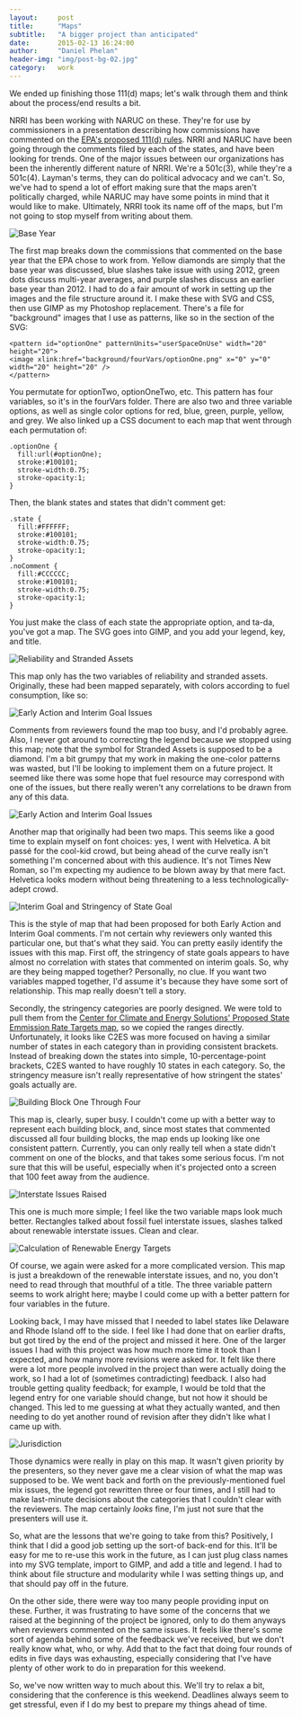 ```yaml
---
layout:     post
title:      "Maps"
subtitle:   "A bigger project than anticipated"
date:       2015-02-13 16:24:00
author:     "Daniel Phelan"
header-img: "img/post-bg-02.jpg"
category:   work
---
```


We ended up finishing those 111(d) maps; let's walk through them and think about the process/end results a bit.

NRRI has been working with NARUC on these. They're for use by commissioners in a presentation describing how commissions have commented on the [EPA's proposed 111(d) rules](http://www2.epa.gov/carbon-pollution-standards/what-epa-doing). NRRI and NARUC have been going through the comments filed by each of the states, and have been looking for trends. One of the major issues between our organizations has been the inherently different nature of NRRI. We're a 501c(3), while they're a 501c(4). Layman's terms, they can do political advocacy and we can't. So, we've had to spend a lot of effort making sure that the maps aren't politically charged, while NARUC may have some points in mind that it would like to make. Ultimately, NRRI took its name off of the maps, but I'm not going to stop myself from writing about them.

<img src="{{ site.baseurl }}/img/maps/mapOne.jpg" alt="Base Year">
<span class="caption text-muted"></span>

The first map breaks down the commissions that commented on the base year that the EPA chose to work from. Yellow diamonds are simply that the base year was discussed, blue slashes take issue with using 2012, green dots discuss multi-year averages, and purple slashes discuss an earlier base year than 2012. I had to do a fair amount of work in setting up the images and the file structure around it. I make these with SVG and CSS, then use GIMP as my Photoshop replacement. There's a file for "background" images that I use as patterns, like so in the <defs> section of the SVG:

    <pattern id="optionOne" patternUnits="userSpaceOnUse" width="20" height="20">
    <image xlink:href="background/fourVars/optionOne.png" x="0" y="0" width="20" height="20" />
    </pattern>

You permutate for optionTwo, optionOneTwo, etc. This pattern has four variables, so it's in the fourVars folder. There are also two and three variable options, as well as single color options for red, blue, green, purple, yellow, and grey. We also linked up a CSS document to each map that went through each permutation of:

    .optionOne {
      fill:url(#optionOne);
      stroke:#100101;
      stroke-width:0.75;
      stroke-opacity:1;
    }

Then, the blank states and states that didn't comment get:

    .state {
      fill:#FFFFFF;
      stroke:#100101;
      stroke-width:0.75;
      stroke-opacity:1;
    }
    .noComment {
      fill:#CCCCCC;
      stroke:#100101;
      stroke-width:0.75;
      stroke-opacity:1;
    }

You just make the class of each state the appropriate option, and ta-da, you've got a map. The SVG goes into GIMP, and you add your legend, key, and title.

<img src="{{ site.baseurl }}/img/maps/mapTwo.jpg" alt="Reliability and Stranded Assets">

This map only has the two variables of reliability and stranded assets. Originally, these had been mapped separately, with colors according to fuel consumption, like so:

<img src="{{ site.baseurl }}/img/maps/mapTwoB.jpg" alt="Early Action and Interim Goal Issues">

Comments from reviewers found the map too busy, and I'd probably agree. Also, I never got around to correcting the legend because we stopped using this map; note that the symbol for Stranded Assets is supposed to be a diamond. I'm a bit grumpy that my work in making the one-color patterns was wasted, but I'll be looking to implement them on a future project. It seemed like there was some hope that fuel resource may correspond with one of the issues, but there really weren't any correlations to be drawn from any of this data.

<img src="{{ site.baseurl }}/img/maps/mapThree.jpg" alt="Early Action and Interim Goal Issues">

Another map that originally had been two maps. This seems like a good time to explain myself on font choices: yes, I went with Helvetica. A bit passé for the cool-kid crowd, but being ahead of the curve really isn't something I'm concerned about with this audience. It's not Times New Roman, so I'm expecting my audience to be blown away by that mere fact. Helvetica looks modern without being threatening to a less technologically-adept crowd.

<img src="{{ site.baseurl }}/img/maps/mapFour.jpg" alt="Interim Goal and Stringency of State Goal">
<span class="caption text-muted"></span>

This is the style of map that had been proposed for both Early Action and Interim Goal comments. I'm not certain why reviewers only wanted this particular one, but that's what they said. You can pretty easily identify the issues with this map. First off, the stringency of state goals appears to have almost no correlation with states that commented on interim goals. So, why are they being mapped together? Personally, no clue. If you want two variables mapped together, I'd assume it's because they have some sort of relationship. This map really doesn't tell a story.

Secondly, the stringency categories are poorly designed. We were told to pull them from the [Center for Climate and Energy Solutions' Proposed State Emmission Rate Targets map](http://www.c2es.org/federal/executive/epa/carbon-pollution-standards-map), so we copied the ranges directly. Unfortunately, it looks like C2ES was more focused on having a similar number of states in each category than in providing consistent brackets. Instead of breaking down the states into simple, 10-percentage-point brackets, C2ES wanted to have roughly 10 states in each category. So, the stringency measure isn't really representative of how stringent the states' goals actually are.

<img src="{{ site.baseurl }}/img/maps/mapFive.jpg" alt="Building Block One Through Four">

This map is, clearly, super busy. I couldn't come up with a better way to represent each building block, and, since most states that commented discussed all four building blocks, the map ends up looking like one consistent pattern. Currently, you can only really tell when a state didn't comment on one of the blocks, and that takes some serious focus. I'm not sure that this will be useful, especially when it's projected onto a screen that 100 feet away from the audience.

<img src="{{ site.baseurl }}/img/maps/mapSix.jpg" alt="Interstate Issues Raised">

This one is much more simple; I feel like the two variable maps look much better. Rectangles talked about fossil fuel interstate issues, slashes talked about renewable interstate issues. Clean and clear.

<img src="{{ site.baseurl }}/img/maps/mapSeven.jpg" alt="Calculation of Renewable Energy Targets">

Of course, we again were asked for a more complicated version. This map is just a breakdown of the renewable interstate issues, and no, you don't need to read through that mouthful of a title. The three variable pattern seems to work alright here; maybe I could come up with a better pattern for four variables in the future.

Looking back, I may have missed that I needed to label states like Delaware and Rhode Island off to the side. I feel like I had done that on earlier drafts, but got tired by the end of the project and missed it here. One of the larger issues I had with this project was how much more time it took than I expected, and how many more revisions were asked for. It felt like there were a lot more people involved in the project than were actually doing the work, so I had a lot of (sometimes contradicting) feedback. I also had trouble getting quality feedback; for example, I would be told that the legend entry for one variable should change, but not how it should be changed. This led to me guessing at what they actually wanted, and then needing to do yet another round of revision after they didn't like what I came up with.

<img src="{{ site.baseurl }}/img/maps/mapEight.jpg" alt="Jurisdiction">

Those dynamics were really in play on this map. It wasn't given priority by the presenters, so they never gave me a clear vision of what the map was supposed to be. We went back and forth on the previously-mentioned fuel mix issues, the legend got rewritten three or four times, and I still had to make last-minute decisions about the categories that I couldn't clear with the reviewers. The map certainly *looks* fine, I'm just not sure that the presenters will use it.

So, what are the lessons that we're going to take from this? Positively, I think that I did a good job setting up the sort-of back-end for this. It'll be easy for me to re-use this work in the future, as I can just plug class names into my SVG template, import to GIMP, and add a title and legend. I had to think about file structure and modularity while I was setting things up, and that should pay off in the future.

On the other side, there were way too many people providing input on these. Further, it was frustrating to have some of the concerns that we raised at the beginning of the project be ignored, only to do them anyways when reviewers commented on the same issues. It feels like there's some sort of agenda behind some of the feedback we've received, but we don't really know what, who, or why. Add that to the fact that doing four rounds of edits in five days was exhausting, especially considering that I've have plenty of other work to do in preparation for this weekend.

So, we've now written way to much about this. We'll try to relax a bit, considering that the conference is this weekend. Deadlines always seem to get stressful, even if I do my best to prepare my things ahead of time.
